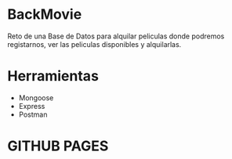# BackMovie

Reto de una Base de Datos para alquilar peliculas donde podremos registarnos, ver las peliculas disponibles y alquilarlas.

# Herramientas
- Mongoose
- Express
- Postman

# GITHUB PAGES
